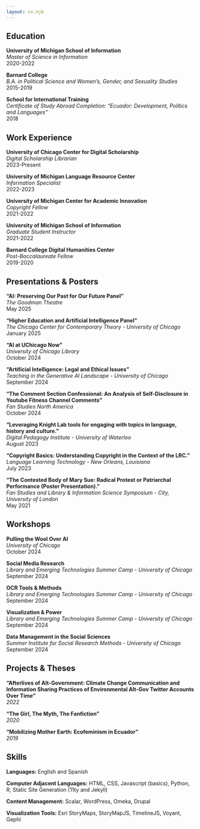 ```yaml
---
layout: cv.njk
---
```


<div class="grid-container">
  <div class="grid-item grid-section"><h2>Education</h2></div>
  <div class="grid-item">
  <p><strong>University of Michigan School of Information</strong><br>
  <em>Master of Science in Information</em><br>
  2020-2022
  <br>
  <p><strong>Barnard College</strong><br>
  <em>B.A. in Political Science and Women’s, Gender, and Sexuality Studies</em><br>
  2015-2019
  <br>
  <p><strong>School for International Training</strong><br>
  <em> Certificate of Study Abroad Completion: “Ecuador: Development, Politics and Languages”</em><br>
  2018
  </p>
  </div>
  <div class="grid-item grid-section"><h2>Work Experience</h2></div>
  <div class="grid-item">
  <p><strong>University of Chicago Center for Digital Scholarship</strong><br>
  <em>Digital Scholarship Librarian</em><br>
  2023-Present</p>
<p><strong>University of Michigan Language Resource Center</strong><br>
  <em>Information Specialist</em><br>
  2022-2023</p>
  <p><strong>University of Michigan Center for Academic Innovation</strong><br>
  <em>Copyright Fellow</em><br>
  2021-2022</p>
  <p><strong>University of Michigan School of Information</strong><br>
  <em>Graduate Student Instructor</em><br>
  2021-2022</p>
  <p><strong>Barnard College Digital Humanities Center</strong><br>
  <em>Post-Baccalaureate Fellow</em><br>
  2019-2020</p>
  </div>
  <div class="grid-item grid-section"><h2>Presentations & Posters</h2></div>
  <div class="grid-item">
  <p><strong>“AI: Preserving Our Past for Our Future Panel”</strong><br>
  <em>The Goodman Theatre</em><br>
  May 2025</p>
  <p><strong>“Higher Education and Artificial Intelligence Panel”</strong><br>
  <em>The Chicago Center for Contemporary Theory - University of Chicago</em><br>
  January 2025</p>
  <p><strong>“AI at UChicago Now”</strong><br>
  <em>University of Chicago Library</em><br>
  October 2024</p>
  <p><strong>“Artificial Intelligence: Legal and Ethical Issues”</strong><br>
  <em>Teaching in the Generative AI Landscape - University of Chicago</em><br>
  September 2024</p>
  <p><strong>“The Comment Section Confessional: An Analysis of Self-Disclosure in Youtube Fitness Channel Comments”</strong><br>
  <em>Fan Studies North America</em><br>
  October 2024</p>
  <p><strong>“Leveraging Knight Lab tools for engaging with topics in language, history and culture.”</strong><br>
  <em>Digital Pedagogy Institute - University of Waterloo</em><br>
  August 2023</p>
  <p><strong>“Copyright Basics: Understanding Copyright in the Context of the LRC.”</strong><br>
  <em>Language Learning Technology - New Orleans, Louisiana</em><br>
  July 2023</p>
  <p><strong>“The Contested Body of Mary Sue: Radical Protest or Patriarchal Performance (Poster Presentation).”</strong><br>
  <em>Fan Studies and Library & Information Science Symposium - City, University of London</em><br>
  May 2021
  </p>
  </div>
  <div class="grid-item grid-section"><h2>Workshops</h2></div>
  <div class="grid-item">
  <p><strong>Pulling the Wool Over AI</strong><br>
  <em>University of Chicago</em><br>
  October 2024</p>
  <p><strong>Social Media Research</strong><br>
  <em>Library and Emerging Technologies Summer Camp - University of Chicago</em><br>
  September 2024</p>
  <p><strong>OCR Tools & Methods</strong><br>
  <em>Library and Emerging Technologies Summer Camp - University of Chicago</em><br>
  September 2024</p>
  <p><strong>Visualization & Power</strong><br>
  <em>Library and Emerging Technologies Summer Camp - University of Chicago</em><br>
  September 2024</p>
    <p><strong>Data Management in the Social Sciences</strong><br>
  <em>Summer Institute for Social Research Methods - University of Chicago</em><br>
  September 2024</p></div>
  <div class="grid-item grid-section"><h2>Projects & Theses</h2></div>
  <div class="grid-item">
  <p><strong>“Afterlives of Alt-Government: Climate Change Communication and Information Sharing Practices of
Environmental Alt-Gov Twitter Accounts Over Time”</strong><br>
  <em>2022</em></p>
  <p><strong>“The Girl, The Myth, The Fanfiction”</strong><br>
  <em>2020</em></p>
  <p><strong>“Mobilizing Mother Earth: Ecofeminism in Ecuador”</strong><br>
  <em>2019</em></p>
  </div>
  <div class="grid-item grid-section"><h2>Skills</h2></div>
  <div class="grid-item">
  <p><strong>Languages:</strong> English and Spanish </p>
  <p><strong>Computer Adjacent Languages:</strong> HTML, CSS, Javascript (basics), Python, R, Static Site Generation (11ty and Jekyll)</p>
  <p><strong>Content Management:</strong> Scalar, WordPress, Omeka, Drupal</p>
  <p><strong>Visualization Tools:</strong> Esri StoryMaps, StoryMapJS, TimelineJS, Voyant, Gephi</p>
  </div>
</div>